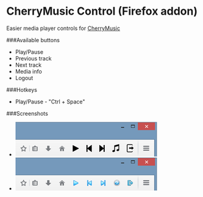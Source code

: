 CherryMusic Control (Firefox addon)
===============

Easier media player controls for [CherryMusic](http://www.fomori.org/cherrymusic/)

###Available buttons
* Play/Pause
* Previous track
* Next track
* Media info
* Logout

###Hotkeys
* Play/Pause - "Ctrl + Space"

###Screenshots
* ![Glyphicons](doc/cherry_glyphicons.png?raw=true "Glyphicons by Jan Kovarik")
* ![Gloss Basic](doc/cherry_gloss.png?raw=true "Gloss Basic by Momentum")
